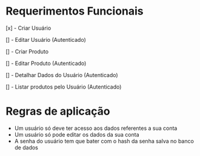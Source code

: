 # Requerimentos Funcionais

[x] - Criar Usuário

[] - Editar Usuário (Autenticado)

[] - Criar Produto

[] - Editar Produto (Autenticado)

[] - Detalhar Dados do Usuário (Autenticado)

[] - Listar produtos pelo Usuário (Autenticado)


# Regras de aplicação
  - Um usuário só deve ter acesso aos dados referentes a sua conta
  - Um usuário só pode editar os dados da sua conta
  - A senha do usuário tem que bater com o hash da senha salva no banco de dados